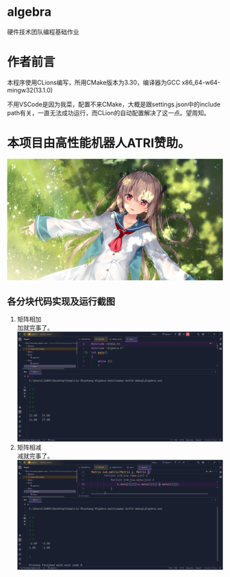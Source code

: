 # algebra
硬件技术团队编程基础作业
# 作者前言
本程序使用CLions编写，所用CMake版本为3.30，编译器为GCC x86_64-w64-mingw32(13.1.0)

不用VSCode是因为我菜，配置不来CMake，大概是跟settings.json中的include path有关，一直无法成功运行，而CLion的自动配置解决了这一点。望周知。
# 本项目由高性能机器人ATRI赞助。
![萝卜子最可爱啦！！！！](https://github.com/DearATRI/Liu-Shuchang-Algebra/blob/main/origin_202203071827293004.jpg)
## 各分块代码实现及运行截图
1. 矩阵相加   
加就完事了。  
![矩阵相加](https://github.com/DearATRI/Liu-Shuchang-Algebra/blob/main/Screenshot%202024-07-02%20172823.png)
2. 矩阵相减  
减就完事了。  
![矩阵相减](https://github.com/DearATRI/Liu-Shuchang-Algebra/blob/main/Screenshot%202024-07-02%20173418.png)
